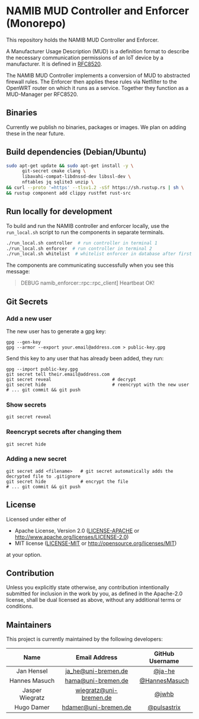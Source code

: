 # NAMIB MUD Controller and Enforcer (Monorepo)

This repository holds the NAMIB MUD Controller and Enforcer.

A Manufacturer Usage Description (MUD) is a definition format to describe the
necessary communication permissions of an IoT device by a manufacturer.
It is defined in [RFC8520](https://datatracker.ietf.org/doc/html/rfc8520).

The NAMIB MUD Controller implements a conversion of MUD to abstracted firewall
rules.
The Enforcer then applies these rules via Netfilter to the OpenWRT router on
which it runs as a service.
Together they function as a MUD-Manager per RFC8520.

## Binaries

Currently we publish no binaries, packages or images.
We plan on adding these in the near future.

## Build dependencies (Debian/Ubuntu)

```bash
sudo apt-get update && sudo apt-get install -y \
      git-secret cmake clang \
      libavahi-compat-libdnssd-dev libssl-dev \
      nftables jq sqlite3 unzip \
&& curl --proto '=https' --tlsv1.2 -sSf https://sh.rustup.rs | sh \
&& rustup component add clippy rustfmt rust-src
```

## Run locally for development

To build and run the NAMIB controller and enforcer locally, use the `run_local.sh` script to run the components in separate terminals.

```bash
./run_local.sh controller  # run controller in terminal 1
./run_local.sh enforcer  # run controller in terminal 2
./run_local.sh whitelist  # whitelist enforcer in database after first contact
```

The components are communicating successfully when you see this message:

> DEBUG namib_enforcer::rpc::rpc_client] Heartbeat OK!

## Git Secrets

### Add a new user

The new user has to generate a gpg key:
```
gpg --gen-key
gpg --armor --export your.email@address.com > public-key.gpg
```

Send this key to any user that has already been added, they run:

```shell
gpg --import public-key.gpg
git secret tell their.email@address.com
git secret reveal                       # decrypt
git secret hide                         # reencrypt with the new user
# ... git commit && git push
```

### Show secrets

```shell
git secret reveal
```

### Reencrypt secrets after changing them

```shell
git secret hide
```

### Adding a new secret

```shell
git secret add <filename>   # git secret automatically adds the decrypted file to .gitignore
git secret hide             # encrypt the file
# ... git commit && git push
```

## License

Licensed under either of

* Apache License, Version 2.0
  ([LICENSE-APACHE](LICENSE-APACHE) or http://www.apache.org/licenses/LICENSE-2.0)
* MIT license
  ([LICENSE-MIT](LICENSE-MIT) or http://opensource.org/licenses/MIT)

at your option.

## Contribution

Unless you explicitly state otherwise, any contribution intentionally submitted
for inclusion in the work by you, as defined in the Apache-2.0 license, shall be
dual licensed as above, without any additional terms or conditions.

## Maintainers

This project is currently maintained by the following developers:

|       Name       |     Email Address      |                 GitHub Username                  |
|:----------------:|:----------------------:|:------------------------------------------------:|
| Jan Hensel       |  ja_he@uni-bremen.de   |        [@ja-he](https://github.com/ja-he)        |
| Hannes Masuch    |   hama@uni-bremen.de   | [@HannesMasuch](https://github.com/HannesMasuch) |
| Jasper Wiegratz  | wiegratz@uni-bremen.de |         [@jwhb](https://github.com/jwhb)         |
| Hugo Damer       |  hdamer@uni-bremen.de  |   [@pulsastrix](https://github.com/pulsastrix)   |
